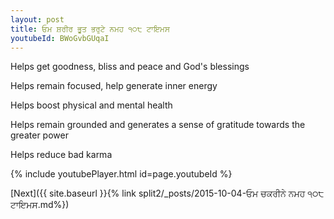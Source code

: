```yaml
---
layout: post
title: ਓਮ ਸ਼ਰੀਰ ਭੂਤ ਭਰੁਟੇ ਨਮਹ ੧੦੮ ਟਾਇਮਸ
youtubeId: BWoGvbGUqaI
---
```

 
 
Helps get goodness, bliss and peace and God's blessings
 
Helps remain focused, help generate inner energy 
 
Helps boost physical and mental health 
 
Helps remain grounded and generates a sense of gratitude towards the greater power 
 
Helps reduce bad karma
 
 
 
 


{% include youtubePlayer.html id=page.youtubeId %}
 
[Next]({{ site.baseurl }}{% link  split2/_posts/2015-10-04-ਓਮ ਚਕਰੀਨੇ ਨਮਹ ੧੦੮ ਟਾਇਮਸ.md%})
 
